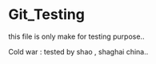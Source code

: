 # Git_Testing
this file is only make for testing purpose.. 

Cold war : tested by shao , shaghai china.. 